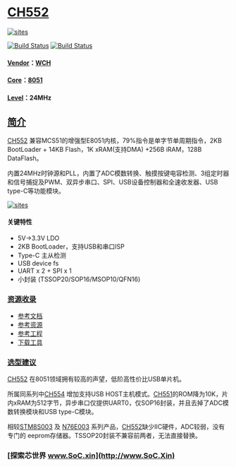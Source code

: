 ﻿# [CH552](https://github.com/SoCXin/CH552)

[![sites](http://182.61.61.133/link/resources/SoC.png)](http://www.SoC.Xin)

[![Build Status](https://github.com/SoCXin/CH552/workflows/project/badge.svg)](https://github.com/SoCXin/CH552/actions/workflows/project.yml)
[![Build Status](https://github.com/SoCXin/CH552/workflows/src/badge.svg)](https://github.com/SoCXin/CH552/actions/workflows/src.yml)

#### [Vendor](https://github.com/SoCXin/Vendor)：[WCH](http://www.wch.cn/)
#### [Core](https://github.com/SoCXin/8051)：[8051](https://github.com/SoCXin/8051)
#### [Level](https://github.com/SoCXin/Level)：24MHz

## [简介](https://github.com/SoCXin/CH552/wiki)

[CH552](https://github.com/SoCXin/CH552) 兼容MCS51的增强型E8051内核，79%指令是单字节单周期指令，2KB BootLoader + 14KB Flash，1K xRAM(支持DMA) +256B iRAM，128B DataFlash。

内置24MHz时钟源和PLL，内置了ADC模数转换、触摸按键电容检测、3组定时器和信号捕捉及PWM、双异步串口、SPI、USB设备控制器和全速收发器、USB type-C等功能模块。

[![sites](docs/CH552.png)](http://www.wch.cn/products/CH552.html)
#### 关键特性

* 5V->3.3V LDO
* 2KB BootLoader，支持USB和串口ISP
* Type-C 主从检测
* USB device fs
* UART x 2 + SPI x 1
* 小封装 (TSSOP20/SOP16/MSOP10/QFN16)

### [资源收录](https://github.com/SoCXin/CH552)

* [参考文档](docs/)
* [参考资源](src/)
* [参考工程](project/)
* [下载工具](http://www.wch.cn/downloads/WCHISPTool_Setup_exe.html)

### [选型建议](https://github.com/SoCXin)

[CH552](https://github.com/SoCXin/CH552) 在8051领域拥有较高的声望，低阶高性价比USB单片机。

所属同系列中[CH554](https://github.com/SoCXin/CH554) 增加支持USB HOST主机模式。[CH551](http://www.wch.cn/products/CH551.html)的ROM降为10K，片内xRAM为512字节，异步串口仅提供UART0，仅SOP16封装，并且去掉了ADC模数转换模块和USB type-C模块。

相较[STM8S003](https://github.com/SoCXin/STM8S003) 及 [N76E003](https://github.com/SoCXin/N76E003) 系列产品，[CH552](https://github.com/SoCXin/CH552)缺少IIC硬件，ADC较弱，没有专门的 eeprom存储器。TSSOP20封装不兼容前两者，无法直接替换。

###  [探索芯世界 www.SoC.xin](http://www.SoC.Xin)
